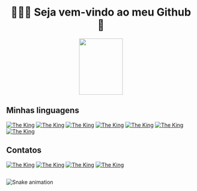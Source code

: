 <h1 align="center">👨🏻‍💻 Seja vem-vindo ao meu Github 👾</h1> 

<div align="center">
  <a href="https://github.com/LGustavoBarrosDev">
  	<img width="48%" height="150em" src="https://github-readme-stats.vercel.app/api?username=LGustavoBarrosDev&show_icons=true&theme=merko&include_all_commits=true&count_private=true"/>
	</a>
</div>

## Minhas linguagens

[![The King](https://img.shields.io/badge/HTML5-E34F26?style=for-the-badge&logo=html5&logoColor=white)](https://developer.mozilla.org/pt-BR/docs/Web/HTML)
[![The King](https://img.shields.io/badge/CSS3-1572B6?style=for-the-badge&logo=css3&logoColor=white)](https://developer.mozilla.org/pt-BR/docs/Web/CSS)
[![The King](https://img.shields.io/badge/Tailwind_CSS-38B2AC?style=for-the-badge&logo=tailwind-css&logoColor=white)](https://tailwindcss.com/)
[![The King](https://img.shields.io/badge/JavaScript-F7DF1E?style=for-the-badge&logo=javascript&logoColor=black)](https://developer.mozilla.org/pt-BR/docs/Web/JavaScript)
[![The King](https://img.shields.io/badge/TypeScript-007ACC?style=for-the-badge&logo=typescript&logoColor=white)](https://www.typescriptlang.org/)
[![The King](https://img.shields.io/badge/React-20232A?style=for-the-badge&logo=react&logoColor=61DAFB)](https://pt-br.reactjs.org/)
[![The King](https://img.shields.io/badge/Python-14354C?style=for-the-badge&logo=python&logoColor=white)](https://www.python.org/)
  
## Contatos

[![The King](https://img.shields.io/badge/Twitter-1DA1F2?style=for-the-badge&logo=twitter&logoColor=white)](https://twitter.com/LGustavoBarros_)
[![The King](https://img.shields.io/badge/LinkedIn-0077B5?style=for-the-badge&logo=linkedin&logoColor=white)](https://www.linkedin.com/in/lgustavobarros)
[![The King](https://img.shields.io/badge/Instagram-E4405F?style=for-the-badge&logo=instagram&logoColor=white)](https://www.instagram.com/lgustavobarros_)
[![The King](https://img.shields.io/badge/Gmail-D14836?style=for-the-badge&logo=gmail&logoColor=white)](mailto:lgustavo.contato.0@gmail.com)

##

 ![Snake animation](https://github.com/LGustavoBarrosDev/LGustavoBarrosDev/blob/output/github-contribution-grid-snake.svg)
 
</div>
